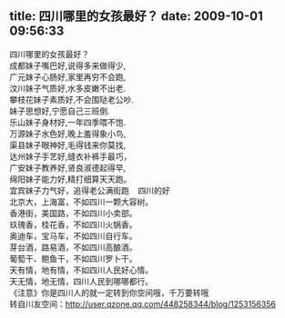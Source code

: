 title: 四川哪里的女孩最好？
date: 2009-10-01 09:56:33
---

<p>四川哪里的女孩最好？<br />
成都妹子嘴巴好,说得多来做得少,<br />
广元妹子心肠好,家里再穷不会跑,<br />
汶川妹子气质好,水多皮嫩不出老.<br />
攀枝花妹子素质好,不会围哒老公吵.<br />
妹子思想好,宁愿自己三班倒.<br />
乐山妹子身材好,一年四季喂不饱.<br />
万源妹子水色好,晚上羞得象小鸟,<br />
渠县妹子眼神好,毛得钱来你莫找,<br />
达州妹子手艺好,缝衣补裤手最巧，<br />
广安妹子教养好,贤良淑德起得早,<br />
绵阳妹子能力好,精打细算天天跑。<br />
宜宾妹子力气好，追得老公满街跑&nbsp;&nbsp;&nbsp;&nbsp;四川的好<br />
北京大，上海富，不如四川一颗大容树。 <br />
香港街，美国路，不如四川小卖部。 <br />
玖瑰香，桂花香，不如四川火锅香。 <br />
奥迪车，宝马车，不如四川自行车。 <br />
芽台酒，路易酒，不如四川高酿酒。 <br />
葡萄干、鲍鱼干，不如四川罗卜干。 <br />
天有情，地有情，不如四川人民好心情。 <br />
天无情，地无情，四川人民到哪哪都行。 <br />
《注意》你是四川人的就一定转到你空间哦，千万要转哦<br />
转自川友空间：<a href="http://user.qzone.qq.com/448258344/blog/1253156356">http://user.qzone.qq.com/448258344/blog/1253156356</a></p>
